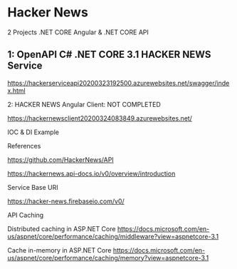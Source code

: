 # Hacker News
2 Projects  .NET CORE Angular & .NET CORE API

<h2> 1: OpenAPI C# .NET CORE 3.1 HACKER NEWS Service </h2>

https://hackerserviceapi20200323192500.azurewebsites.net/swagger/index.html

2: HACKER NEWS Angular Client: NOT COMPLETED

https://hackernewsclient20200324083849.azurewebsites.net/

IOC & DI Example

References

https://github.com/HackerNews/API

https://hackernews.api-docs.io/v0/overview/introduction

Service Base URI

https://hacker-news.firebaseio.com/v0/

API Caching

Distributed caching in ASP.NET Core
https://docs.microsoft.com/en-us/aspnet/core/performance/caching/middleware?view=aspnetcore-3.1

Cache in-memory in ASP.NET Core
https://docs.microsoft.com/en-us/aspnet/core/performance/caching/memory?view=aspnetcore-3.1



